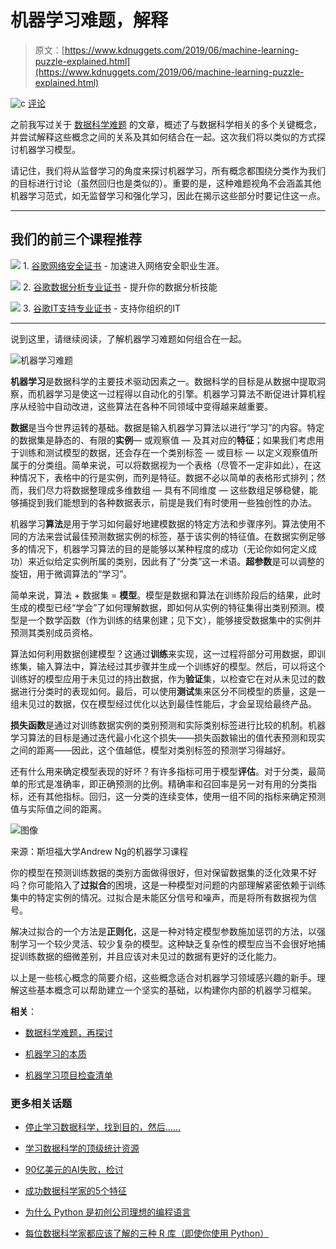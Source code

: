 # 机器学习难题，解释

> 原文：[https://www.kdnuggets.com/2019/06/machine-learning-puzzle-explained.html](https://www.kdnuggets.com/2019/06/machine-learning-puzzle-explained.html)

![c](../Images/3d9c022da2d331bb56691a9617b91b90.png) [评论](#comments)

之前我写过关于 [数据科学难题](/2017/01/data-science-puzzle-revisited.html) 的文章，概述了与数据科学相关的多个关键概念，并尝试解释这些概念之间的关系及其如何结合在一起。这次我们将以类似的方式探讨机器学习模型。

请记住，我们将从监督学习的角度来探讨机器学习，所有概念都围绕分类作为我们的目标进行讨论（虽然回归也是类似的）。重要的是，这种难题视角不会涵盖其他机器学习范式，如无监督学习和强化学习，因此在揭示这些部分时要记住这一点。

* * *

## 我们的前三个课程推荐

![](../Images/0244c01ba9267c002ef39d4907e0b8fb.png) 1\. [谷歌网络安全证书](https://www.kdnuggets.com/google-cybersecurity) - 加速进入网络安全职业生涯。

![](../Images/e225c49c3c91745821c8c0368bf04711.png) 2\. [谷歌数据分析专业证书](https://www.kdnuggets.com/google-data-analytics) - 提升你的数据分析技能

![](../Images/0244c01ba9267c002ef39d4907e0b8fb.png) 3\. [谷歌IT支持专业证书](https://www.kdnuggets.com/google-itsupport) - 支持你组织的IT

* * *

说到这里，请继续阅读，了解机器学习难题如何组合在一起。

![机器学习难题](../Images/8b7c9c27b37acd89e10122aa5c4922b6.png)

**机器学习**是数据科学的主要技术驱动因素之一。数据科学的目标是从数据中提取洞察，而机器学习是使这一过程得以自动化的引擎。机器学习算法不断促进计算机程序从经验中自动改进，这些算法在各种不同领域中变得越来越重要。

**数据**是当今世界运转的基础。数据是输入机器学习算法以进行“学习”的内容。特定的数据集是静态的、有限的**实例**— 或观察值 — 及其对应的**特征**；如果我们考虑用于训练和测试模型的数据，还会存在一个类别标签 — 或目标 — 以定义观察值所属于的分类组。简单来说，可以将数据视为一个表格（尽管不一定非如此），在这种情况下，表格中的行是实例，而列是特征。数据不必以简单的表格形式排列；然而，我们尽力将数据整理成多维数组 — 具有不同维度 — 这些数组足够稳健，能够捕捉到我们能想到的各种数据表示，前提是我们有时使用一些独创性的办法。

机器学习**算法**是用于学习如何最好地建模数据的特定方法和步骤序列。算法使用不同的方法来尝试最佳预测数据实例的标签，基于该实例的特征值。在数据实例足够多的情况下，机器学习算法的目的是能够以某种程度的成功（无论你如何定义成功）来近似给定实例所属的类别，因此有了“分类”这一术语。**超参数**是可以调整的旋钮，用于微调算法的“学习”。

简单来说，算法 + 数据集 = **模型**。模型是数据和算法在训练阶段后的结果，此时生成的模型已经“学会”了如何理解数据，即如何从实例的特征集得出类别预测。模型是一个数学函数（作为训练的结果创建；见下文），能够接受数据集中的实例并预测其类别成员资格。

算法如何利用数据创建模型？这通过**训练**来实现，这一过程将部分可用数据，即训练集，输入算法中，算法经过其步骤并生成一个训练好的模型。然后，可以将这个训练好的模型应用于未见过的持出数据，作为**验证**集，以检查它在对从未见过的数据进行分类时的表现如何。最后，可以使用**测试**集来区分不同模型的质量，这是一组未见过的数据，仅在模型经过优化以达到最佳性能后，才会呈现给最终产品。

**损失函数**是通过对训练数据实例的类别预测和实际类别标签进行比较的机制。机器学习算法的目标是通过迭代最小化这个损失——损失函数输出的值代表预测和现实之间的距离——因此，这个值越低，模型对类别标签的预测学习得越好。

还有什么用来确定模型表现的好坏？有许多指标可用于模型**评估**。对于分类，最简单的形式是准确率，即正确预测的比例。精确率和召回率是另一对有用的分类指标，还有其他指标。回归，这一分类的连续变体，使用一组不同的指标来确定预测值与实际值之间的距离。

![图像](../Images/628c051fa81b348e055c44294678c8d2.png)

来源：斯坦福大学Andrew Ng的机器学习课程

你的模型在预测训练数据的类别方面做得很好，但对保留数据集的泛化效果不好吗？你可能陷入了**过拟合**的困境，这是一种模型对问题的内部理解紧密依赖于训练集中的特定实例的情况。过拟合是未能区分信号和噪声，而是将所有数据视为信号。

解决过拟合的一个方法是**正则化**，这是一种对特定模型参数施加惩罚的方法，以强制学习一个较少灵活、较少复杂的模型。这种缺乏复杂性的模型应当不会很好地捕捉训练数据的细微差别，并且应该对未见过的数据有更好的泛化能力。

以上是一些核心概念的简要介绍，这些概念适合对机器学习领域感兴趣的新手。理解这些基本概念可以帮助建立一个坚实的基础，以构建你内部的机器学习框架。

**相关**：

+   [数据科学难题，再探讨](/2017/01/data-science-puzzle-revisited.html)

+   [机器学习的本质](/2018/12/essence-machine-learning.html)

+   [机器学习项目检查清单](/2018/12/machine-learning-project-checklist.html)

### 更多相关话题

+   [停止学习数据科学，找到目的，然后……](https://www.kdnuggets.com/2021/12/stop-learning-data-science-find-purpose.html)

+   [学习数据科学的顶级统计资源](https://www.kdnuggets.com/2021/12/springboard-top-resources-learn-data-science-statistics.html)

+   [90亿美元的AI失败，检讨](https://www.kdnuggets.com/2021/12/9b-ai-failure-examined.html)

+   [成功数据科学家的5个特征](https://www.kdnuggets.com/2021/12/5-characteristics-successful-data-scientist.html)

+   [为什么 Python 是初创公司理想的编程语言](https://www.kdnuggets.com/2021/12/makes-python-ideal-programming-language-startups.html)

+   [每位数据科学家都应该了解的三种 R 库（即使你使用 Python）](https://www.kdnuggets.com/2021/12/three-r-libraries-every-data-scientist-know-even-python.html)
